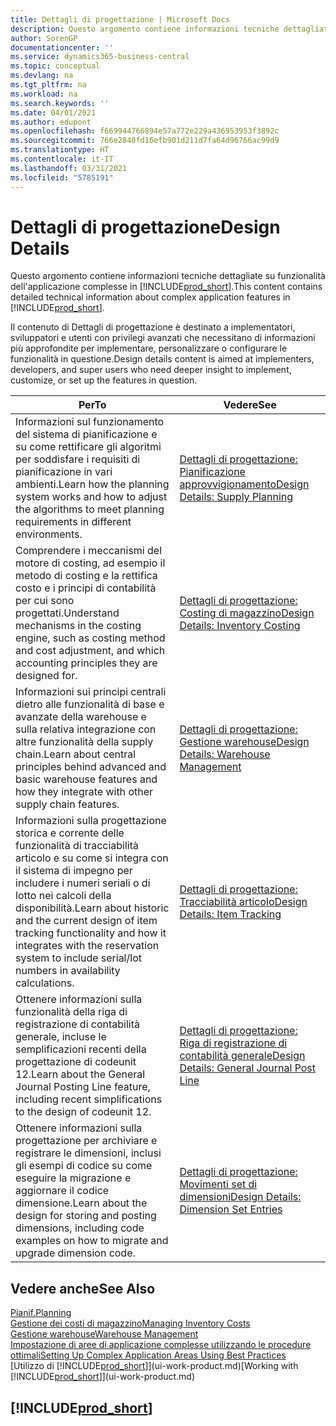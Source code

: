 ```yaml
---
title: Dettagli di progettazione | Microsoft Docs
description: Questo argomento contiene informazioni tecniche dettagliate su funzionalità dell'applicazione complesse in Business Central.
author: SorenGP
documentationcenter: ''
ms.service: dynamics365-business-central
ms.topic: conceptual
ms.devlang: na
ms.tgt_pltfrm: na
ms.workload: na
ms.search.keywords: ''
ms.date: 04/01/2021
ms.author: edupont
ms.openlocfilehash: f669944766894e57a772e229a436953953f3892c
ms.sourcegitcommit: 766e2840fd16efb901d211d7fa64d96766ac99d9
ms.translationtype: HT
ms.contentlocale: it-IT
ms.lasthandoff: 03/31/2021
ms.locfileid: "5785191"
---
```

# <a name="design-details"></a><span data-ttu-id="b18fb-103">Dettagli di progettazione</span><span class="sxs-lookup"><span data-stu-id="b18fb-103">Design Details</span></span>
<span data-ttu-id="b18fb-104">Questo argomento contiene informazioni tecniche dettagliate su funzionalità dell'applicazione complesse in [!INCLUDE[prod_short](includes/prod_short.md)].</span><span class="sxs-lookup"><span data-stu-id="b18fb-104">This content contains detailed technical information about complex application features in [!INCLUDE[prod_short](includes/prod_short.md)].</span></span>  

 <span data-ttu-id="b18fb-105">Il contenuto di Dettagli di progettazione è destinato a implementatori, sviluppatori e utenti con privilegi avanzati che necessitano di informazioni più approfondite per implementare, personalizzare o configurare le funzionalità in questione.</span><span class="sxs-lookup"><span data-stu-id="b18fb-105">Design details content is aimed at implementers, developers, and super users who need deeper insight to implement, customize, or set up the features in question.</span></span>  

|<span data-ttu-id="b18fb-106">**Per**</span><span class="sxs-lookup"><span data-stu-id="b18fb-106">**To**</span></span>|<span data-ttu-id="b18fb-107">**Vedere**</span><span class="sxs-lookup"><span data-stu-id="b18fb-107">**See**</span></span>|  
|------------|-------------|  
|<span data-ttu-id="b18fb-108">Informazioni sul funzionamento del sistema di pianificazione e su come rettificare gli algoritmi per soddisfare i requisiti di pianificazione in vari ambienti.</span><span class="sxs-lookup"><span data-stu-id="b18fb-108">Learn how the planning system works and how to adjust the algorithms to meet planning requirements in different environments.</span></span>|[<span data-ttu-id="b18fb-109">Dettagli di progettazione: Pianificazione approvvigionamento</span><span class="sxs-lookup"><span data-stu-id="b18fb-109">Design Details: Supply Planning</span></span>](design-details-supply-planning.md)|  
|<span data-ttu-id="b18fb-110">Comprendere i meccanismi del motore di costing, ad esempio il metodo di costing e la rettifica costo e i principi di contabilità per cui sono progettati.</span><span class="sxs-lookup"><span data-stu-id="b18fb-110">Understand mechanisms in the costing engine, such as costing method and cost adjustment, and which accounting principles they are designed for.</span></span>|[<span data-ttu-id="b18fb-111">Dettagli di progettazione: Costing di magazzino</span><span class="sxs-lookup"><span data-stu-id="b18fb-111">Design Details: Inventory Costing</span></span>](design-details-inventory-costing.md)|  
|<span data-ttu-id="b18fb-112">Informazioni sui principi centrali dietro alle funzionalità di base e avanzate della warehouse e sulla relativa integrazione con altre funzionalità della supply chain.</span><span class="sxs-lookup"><span data-stu-id="b18fb-112">Learn about central principles behind advanced and basic warehouse features and how they integrate with other supply chain features.</span></span>|[<span data-ttu-id="b18fb-113">Dettagli di progettazione: Gestione warehouse</span><span class="sxs-lookup"><span data-stu-id="b18fb-113">Design Details: Warehouse Management</span></span>](design-details-warehouse-management.md)|  
|<span data-ttu-id="b18fb-114">Informazioni sulla progettazione storica e corrente delle funzionalità di tracciabilità articolo e su come si integra con il sistema di impegno per includere i numeri seriali o di lotto nei calcoli della disponibilità.</span><span class="sxs-lookup"><span data-stu-id="b18fb-114">Learn about historic and the current design of item tracking functionality and how it integrates with the reservation system to include serial/lot numbers in availability calculations.</span></span>|[<span data-ttu-id="b18fb-115">Dettagli di progettazione: Tracciabilità articolo</span><span class="sxs-lookup"><span data-stu-id="b18fb-115">Design Details: Item Tracking</span></span>](design-details-item-tracking.md)|  
|<span data-ttu-id="b18fb-116">Ottenere informazioni sulla funzionalità della riga di registrazione di contabilità generale, incluse le semplificazioni recenti della progettazione di codeunit 12.</span><span class="sxs-lookup"><span data-stu-id="b18fb-116">Learn about the General Journal Posting Line feature, including recent simplifications to the design of codeunit 12.</span></span>|[<span data-ttu-id="b18fb-117">Dettagli di progettazione: Riga di registrazione di contabilità generale</span><span class="sxs-lookup"><span data-stu-id="b18fb-117">Design Details: General Journal Post Line</span></span>](design-details-general-journal-post-line.md)|
|<span data-ttu-id="b18fb-118">Ottenere informazioni sulla progettazione per archiviare e registrare le dimensioni, inclusi gli esempi di codice su come eseguire la migrazione e aggiornare il codice dimensione.</span><span class="sxs-lookup"><span data-stu-id="b18fb-118">Learn about the design for storing and posting dimensions, including code examples on how to migrate and upgrade dimension code.</span></span>|[<span data-ttu-id="b18fb-119">Dettagli di progettazione: Movimenti set di dimensioni</span><span class="sxs-lookup"><span data-stu-id="b18fb-119">Design Details: Dimension Set Entries</span></span>](design-details-dimension-set-entries-overview.md)|

## <a name="see-also"></a><span data-ttu-id="b18fb-120">Vedere anche</span><span class="sxs-lookup"><span data-stu-id="b18fb-120">See Also</span></span>

[<span data-ttu-id="b18fb-121">Pianif.</span><span class="sxs-lookup"><span data-stu-id="b18fb-121">Planning</span></span>](production-planning.md)  
[<span data-ttu-id="b18fb-122">Gestione dei costi di magazzino</span><span class="sxs-lookup"><span data-stu-id="b18fb-122">Managing Inventory Costs</span></span>](finance-manage-inventory-costs.md)  
[<span data-ttu-id="b18fb-123">Gestione warehouse</span><span class="sxs-lookup"><span data-stu-id="b18fb-123">Warehouse Management</span></span>](warehouse-manage-warehouse.md)  
[<span data-ttu-id="b18fb-124">Impostazione di aree di applicazione complesse utilizzando le procedure ottimali</span><span class="sxs-lookup"><span data-stu-id="b18fb-124">Setting Up Complex Application Areas Using Best Practices</span></span>](set-up-complex-application-areas-using-best-practices.md)  
<span data-ttu-id="b18fb-125">[Utilizzo di [!INCLUDE[prod_short](includes/prod_short.md)]](ui-work-product.md)</span><span class="sxs-lookup"><span data-stu-id="b18fb-125">[Working with [!INCLUDE[prod_short](includes/prod_short.md)]](ui-work-product.md)</span></span>  

## [!INCLUDE[prod_short](includes/free_trial_md.md)]  
